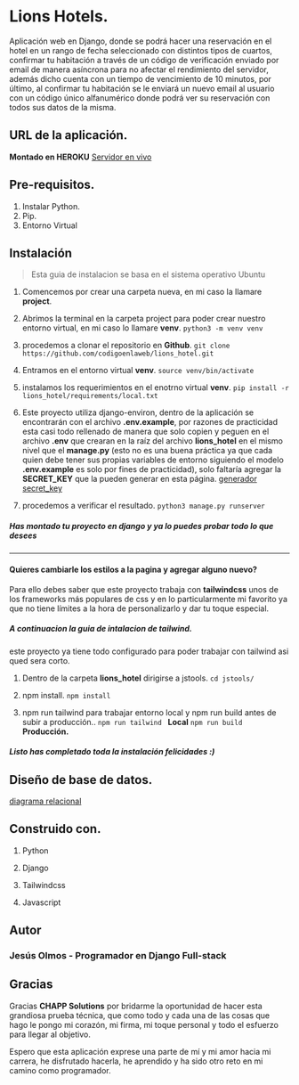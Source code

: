 # Lions Hotels.
Aplicación web en Django, donde se podrá hacer una reservación en el hotel en un rango de fecha seleccionado con distintos tipos de cuartos, confirmar tu habitación a través de un código de verificación enviado por email de manera asíncrona para no afectar el rendimiento del servidor, además dicho cuenta con un tiempo de vencimiento de 10 minutos, por último, al confirmar tu habitación se le enviará un nuevo email al usuario con un código único alfanumérico donde podrá ver su reservación con todos sus datos de la misma. 

## URL de la aplicación.
**Montado en HEROKU**
[Servidor en vivo](https://lionshotel.herokuapp.com/ "servidor en vivo")

## Pre-requisitos.
1. Instalar Python.
2. Pip.
3. Entorno Virtual

## Instalación
> Esta guia de instalacion se basa en el sistema operativo Ubuntu

1. Comencemos por crear una carpeta nueva, en mi caso la llamare **project**.

2. Abrimos la terminal en la carpeta project para poder crear nuestro entorno virtual, en mi caso lo llamare **venv**.
`python3 -m venv venv`

3. procedemos a clonar el repositorio en **Github**.
`git clone https://github.com/codigoenlaweb/lions_hotel.git`

4. Entramos en el entorno virtual **venv**.
`source venv/bin/activate`

5. instalamos los requerimientos en el enotrno virtual **venv**.
`pip install -r lions_hotel/requirements/local.txt`

6. Este proyecto utiliza django-environ, dentro de la aplicación se encontrarán con el archivo **.env.example**, por razones de practicidad esta casi todo rellenado de manera que solo copien y peguen en el archivo **.env** que crearan en la raíz del archivo **lions_hotel** en el mismo nivel que el **manage.py** (esto no es una buena práctica ya que cada quien debe tener sus propias variables de entorno siguiendo el modelo **.env.example** es solo por fines de practicidad), solo faltaría agregar la **SECRET_KEY** que la pueden generar en esta página. 
[generador secret_key](https://djecrety.ir/ "generador secret_key") 

7. procedemos a verificar el resultado.
`python3 manage.py runserver`

##### Has montado tu proyecto en django y ya lo puedes probar todo lo que desees


------------

#### Quieres cambiarle los estilos a la pagina y agregar alguno nuevo?

Para ello debes saber que este proyecto trabaja con **tailwindcss** unos de los frameworks más populares de css y en lo particularmente mi favorito ya que no tiene límites a la hora de personalizarlo y dar tu toque especial.

##### A continuacion la guia de intalacion de tailwind.
este proyecto ya tiene todo configurado para poder trabajar con tailwind asi qued sera corto.

1. Dentro de la carpeta **lions_hotel** dirigirse a jstools.
`cd jstools/`

2. npm install.
`npm install`

3. npm run tailwind para trabajar entorno local y npm run build antes de subir a producción..
`npm run tailwind ` **Local**
`npm run build ` **Producción.**

##### Listo has completado toda la instalación felicidades :) 

## Diseño de base de datos.
[diagrama relacional](https://drive.google.com/file/d/1HpivqhYgemKfOTEcpf3FEgm9jLDR9sZW/view?usp=drivesdk "diagrama relacional")

## Construido con.

1. Python

2. Django

3. Tailwindcss

4. Javascript

## Autor
### Jesús Olmos - Programador en Django Full-stack

## Gracias

Gracias **CHAPP Solutions** por bridarme la oportunidad de hacer esta grandiosa prueba técnica, que como todo y cada una de las cosas que hago le pongo mi corazón, mi firma, mi toque personal y todo el esfuerzo para llegar al objetivo.

Espero que esta aplicación exprese una parte de mí y mi amor hacia mi carrera, he disfrutado hacerla, he aprendido y ha sido otro reto en mi camino como programador.


